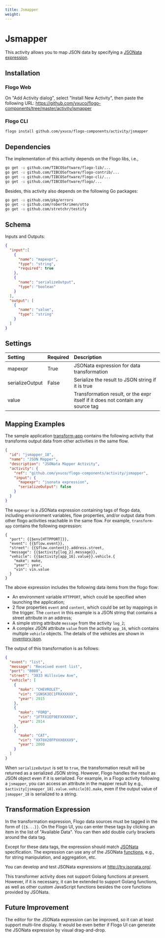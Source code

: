 ```yaml
---
title: Jsmapper
weight: 
---
```


# Jsmapper
This activity allows you to map JSON data by specifying a [JSONata expression](http://docs.jsonata.org/overview.html).

## Installation
### Flogo Web
On "Add Activity dialog", select "Install New Activity", then paste the following URL: https://github.com/yxuco/flogo-components/tree/master/activity/jsmapper

### Flogo CLI
```bash
flogo install github.com/yxuco/flogo-components/activity/jsmapper
```

## Dependencies
The implementation of this activity depends on the Flogo libs, i.e.,
```bash
go get -u github.com/TIBCOSoftware/flogo-lib/...
go get -u github.com/TIBCOSoftware/flogo-contrib/...
go get -u github.com/TIBCOSoftware/flogo-cli/...
go get -u github.com/TIBCOSoftware/flogo/...
```

Besides, this activity also depends on the following Go packages:
```bash
go get -u github.com/pkg/errors
go get -u github.com/robertkrimen/otto
go get -u github.com/stretchr/testify
```

## Schema
Inputs and Outputs:

```json
{
  "input":[
    {
      "name": "mapexpr",
      "type": "string",
      "required": true
    },
    {
      "name": "serializeOutput",
      "type": "boolean"
    }
  ],
  "output": [
    {
      "name": "value",
      "type": "string"
    }
  ]
}
```

## Settings
| Setting          | Required | Description |
|:-----------------|:---------|:------------|
| mapexpr          | True     | JSONata expression for data transformation |
| serializeOutput  | False    | Serialize the result to JSON string if it is true |
| value            |          | Transformation result, or the expr itself if it does not contain any source tag |

## Mapping Examples
The sample application [transform-app](https://github.com/yxuco/flogo-components/tree/master/apps/transform-app) contains the following activity that transforms output data from other activities in the same flow.

```json
{
  "id": "jsmapper_18",
  "name": "JSON Mapper",
  "description": "JSONata Mapper Activity",
  "activity": {
    "ref": "github.com/yxuco/flogo-components/activity/jsmapper",
    "input": {
      "mapexpr": "jsonata expression",
      "serializeOutput": false
    }
  }
}
```
The `mapexpr` is a JSONata expression containing tags of flogo data, including envirionment variables, flow properties, and/or output data from other flogo activities reachable in the same flow.  For example, `transform-app` contains the following expression:
```
{
  "port": {{$env[HTTPPORT]}},
  "event": {{$flow.event}},
  "street": {{$flow.content}}.address.street,
  "message": {{$activity[log_2].message}},
  "vehicle": {{$activity[app_16].value}}.vehicle.{
    "make": make,
    "year": year,
    "vin": vin.value
  }
}
```
The above expression includes the following data items from the flogo flow:
* An environment variable `HTTPPORT`, which could be specified when launching the application;
* 2 flow properties `event` and `content`, which could be set by mappings in the trigger.  The `content` in this example is a JSON string that contains a street attribute in an address;
* A simple string attribute `message` from the activity `log_2`;
* A complex JSON attribute `value` from the activity `app_16`, which contains multiple `vehicle` objects.  The details of the vehicles are shown in [inventory.json](https://github.com/yxuco/flogo-components/tree/master/apps/transform-app/inventory.json).

The output of this transformation is as follows:

```json
{
  "event": "list",
  "message": "Received event list",
  "port": "8080",
  "street": "3033 Hillsview Ave",
  "vehicle": [
    {
      "make": "CHEVROLET",
      "vin": "1GNSK3EC1FRXXXXXX",
      "year": 2015
    },
    {
      "make": "FORD",
      "vin": "1FTFX1EF9EFXXXXXX",
      "year": 2014
    },
    {
      "make": "CAT",
      "vin": "XXT0X20FPXXX0XXX9",
      "year": 2000
    }
  ]
}
```

When `serializeOutput` is set to `true`, the transformation result will be returned as a serialized JSON string.  However, Flogo handles the result as JSON object even if it is serialized.  For example, in a Flogo activity following a `jsmapper`, you can access an attribute in the mapper result by e.g., `$activity[jsmapper_18].value.vehicle[0].make`, even if the output value of `jsmapper_18` is serialized to a string.

## Transformation Expression
In the transformation expression, Flogo data sources must be tagged in the form of `{{$...}}`.  On the Flogo UI, you can enter these tags by clicking an item in the list of "Available Data".  You can then add double curly brackets around the data tag.

Except for these data tags, the expression should match [JSONata](http://jsonata.org/) specification.  The expression can use any of the JSONata [functions](http://docs.jsonata.org/string-functions), e.g., for string manipulation, and aggregation, etc.

You can develop and test JSONata expressions at http://try.jsonata.org/.

This transformer activity does not support Golang functions at present.  However, if it is necessary, it can be extended to support Golang functions, as well as other custom JavaScript functions besides the core functions provided by JSONata.

## Future Improvement
The editor for the JSONata expression can be improved, so it can at least support multi-line display.  It would be even better if Flogo UI can generate the JSONata expression by visual drag-and-drop.